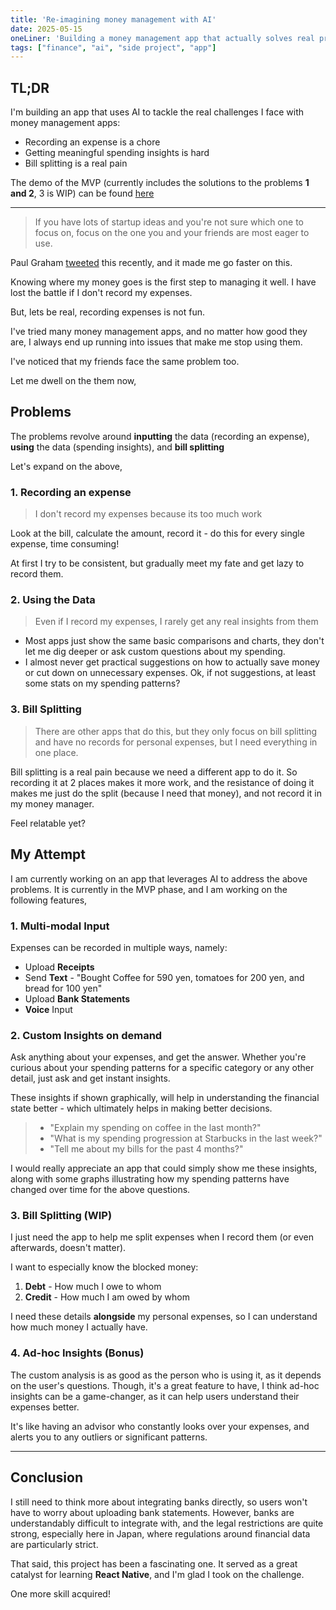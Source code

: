```yaml
---
title: 'Re-imagining money management with AI'
date: 2025-05-15
oneLiner: 'Building a money management app that actually solves real problems'
tags: ["finance", "ai", "side project", "app"]
---
```


## TL;DR

I'm building an app that uses AI to tackle the real challenges I face with money management apps:

- Recording an expense is a chore
- Getting meaningful spending insights is hard
- Bill splitting is a real pain

The demo of the MVP (currently includes the solutions to the problems **1 and 2**, 3 is WIP) can be found [here](https://youtu.be/4HmYupihado)

---

> If you have lots of startup ideas and you're not sure which one to focus on, focus on the one you and your friends are most eager to use.

Paul Graham [tweeted](https://x.com/paulg/status/1919144731369472225) this recently, and it made me go faster on this.

Knowing where my money goes is the first step to managing it well. I have lost the battle if I don't record my expenses. 

But, lets be real, recording expenses is not fun. 

I've tried many money management apps, and no matter how good they are, I always end up running into issues that make me stop using them.

I've noticed that my friends face the same problem too.

Let me dwell on the them now,

## Problems

<aside>
The problems revolve around <strong>inputting</strong> the data (recording an expense), <strong>using</strong> the data (spending insights), and <strong>bill splitting</strong>
</aside>

Let's expand on the above,

### 1. **Recording an expense**

> I don't record my expenses because its too much work

Look at the bill, calculate the amount, record it - do this for every single expense, time consuming!

At first I try to be consistent, but gradually meet my fate and get lazy to record them.

### 2. **Using the Data**

> Even if I record my expenses, I rarely get any real insights from them

- Most apps just show the same basic comparisons and charts, they don't let me dig deeper or ask custom questions about my spending.
- I almost never get practical suggestions on how to actually save money or cut down on unnecessary expenses. Ok, if not suggestions, at least some stats on my spending patterns?

### 3. **Bill Splitting** 

> There are other apps that do this, but they only focus on bill splitting and have no records for personal expenses, but I need everything in one place.

Bill splitting is a real pain because we need a different app to do it. So recording it at 2 places makes it more work, and the resistance of doing it makes me just do the split (because I need that money), and not record it in my money manager.

Feel relatable yet?

## My Attempt

I am currently working on an app that leverages AI to address the above problems. It is currently in the MVP phase, and I am working on the following features,

###  1. **Multi-modal Input**

Expenses can be recorded in multiple ways, namely:

- Upload **Receipts**
- Send **Text** - "Bought Coffee for 590 yen, tomatoes for 200 yen, and bread for 100 yen"
- Upload **Bank Statements**
- **Voice** Input

### 2. **Custom Insights on demand**

Ask anything about your expenses, and get the answer. Whether you're curious about your spending patterns for a specific category or any other detail, just ask and get instant insights.

<aside>
These insights if shown graphically, will help in understanding the financial state better - which ultimately helps in making better decisions.
</aside>

> - "Explain my spending on coffee in the last month?"
> - "What is my spending progression at Starbucks in the last week?"
> - "Tell me about my bills for the past 4 months?"

I would really appreciate an app that could simply show me these insights, along with some graphs illustrating how my spending patterns have changed over time for the above questions.

### 3. **Bill Splitting** (WIP)

I just need the app to help me split expenses when I record them (or even afterwards, doesn't matter).

<aside>
I want to especially know the blocked money:


1. <strong>Debt</strong> - How much I owe to whom
2. <strong>Credit</strong> - How much I am owed by whom
</aside>

I need these details **alongside** my personal expenses, so I can understand how much money I actually have.

### 4. **Ad-hoc Insights** (Bonus)

The custom analysis is as good as the person who is using it, as it depends on the user's questions. Though, it's a great feature to have, I think ad-hoc insights can be a game-changer, as it can help users understand their expenses better.

It's like having an advisor who constantly looks over your expenses, and alerts you to any outliers or significant patterns.

---

## Conclusion

I still need to think more about integrating banks directly, so users won't have to worry about uploading bank statements. However, banks are understandably difficult to integrate with, and the legal restrictions are quite strong, especially here in Japan, where regulations around financial data are particularly strict.

That said, this project has been a fascinating one. It served as a great catalyst for learning **React Native**, and I'm glad I took on the challenge.

One more skill acquired!